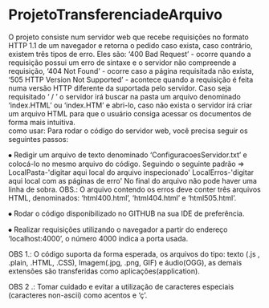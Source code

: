 # ProjetoTransferenciadeArquivo
O projeto consiste num servidor web que recebe requisições no formato HTTP 1.1 de um navegador e retorna o pedido caso exista, caso contrário, existem três tipos de erro. Eles são: ‘400 Bad Request’ - ocorre quando a requisição possui um erro de sintaxe e o servidor não compreende a requisição, ‘404 Not Found’ - ocorre caso a página requisitada não exista, ‘505 HTTP Version Not Supported’ - acontece quando a requisição é feita numa versão HTTP diferente da suportada pelo servidor. Caso seja requisitado ‘ / ’ o servidor irá buscar na pasta um arquivo denominado ‘index.HTML’ ou ‘index.HTM’ e abri-lo, caso não exista o servidor irá criar um arquivo HTML para que o usuário consiga acessar os documentos de forma mais intuitiva.  
como usar:
Para rodar o código do servidor web, você precisa seguir os seguintes passos:

⦁	Redigir um arquivo de texto denominado ‘ConfiguracoesServidor.txt’ e colocá-lo no mesmo arquivo do código. 
Seguindo o seguinte padrão => 
LocalPasta-'digitar aqui local do arquivo inspecionado'
LocalErros-'digitar aqui local com as páginas de erro'
No final do arquivo não pode haver uma linha de sobra.
OBS.: O arquivo contendo os erros deve conter três arquivos HTML, denominados: ‘html400.html’, ‘html404.html’ e ‘html505.html’.

⦁	Rodar o código disponibilizado no GITHUB na sua IDE de preferência.

⦁	Realizar requisições utilizando o navegador a partir do endereço ‘localhost:4000’, o número 4000 indica a porta usada.

OBS 1.: O código suporta da forma esperada, os arquivos do tipo: texto (.js , .plain, .HTML, .CSS), Imagem(.jpg, .png, GIF) e áudio(OGG), as demais extensões são transferidas como aplicações(application). 

OBS 2 .: Tomar cuidado e evitar a utilização de caracteres especiais (caracteres non-ascii) como acentos e ‘ç’.
